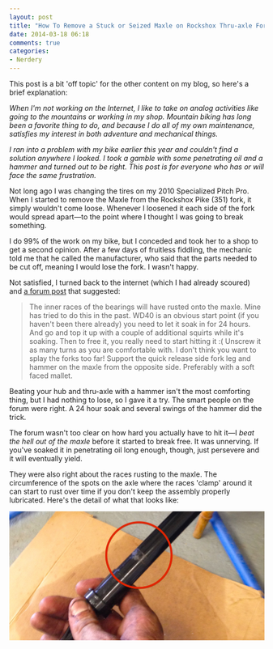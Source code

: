 ```yaml
---
layout: post
title: "How To Remove a Stuck or Seized Maxle on Rockshox Thru-axle Forks"
date: 2014-03-18 06:18
comments: true
categories: 
- Nerdery
---
```


This post is a bit 'off topic' for the other content on my blog, so here's a brief explanation:

*When I'm not working on the Internet, I like to take on analog activities like going to the mountains or working in my shop. Mountain biking has long been a favorite thing to do, and because I do all of my own maintenance, satisfies my interest in both adventure and mechanical things.*

*I ran into a problem with my bike earlier this year and couldn't find a solution anywhere I looked. I took a gamble with some penetrating oil and a hammer and turned out to be right. This post is for everyone who has or will face the same frustration.*

Not long ago I was changing the tires on my 2010 Specialized Pitch Pro. When I started to remove the Maxle from the Rockshox Pike (351) fork, it simply wouldn't come loose. Whenever I loosened it each side of the fork would spread apart—to the point where I thought I was going to break something. 

I do 99% of the work on my bike, but I conceded and took her to a shop to get a second opinion. After a few days of fruitless fiddling, the mechanic told me that he called the manufacturer, who said that the parts needed to be cut off, meaning I would lose the fork. I wasn't happy. 

Not satisfied, I turned back to the internet (which I had already scoured) and [a forum post](http://www.mtbpigs.co.uk/forum/index.php?topic=1715.0) that suggested: 

>The inner races of the bearings will have rusted onto the maxle.  Mine has tried to do this in the past. WD40 is an obvious start point (if you haven't been there already) you need to let it soak in for 24 hours. And go and top it up with a couple of additional squirts while it's soaking. Then to free it, you really need to start hitting it :(  Unscrew it as many turns as you are comfortable with. I don't think you want to splay the forks too far! Support the quick release side fork leg and hammer on the maxle from the opposite side. Preferably with a soft faced mallet. 

Beating your hub and thru-axle with a hammer isn't the most comforting thing, but I had nothing to lose, so I gave it a try. The smart people on the forum were right. A 24 hour soak and several swings of the hammer did the trick.

The forum wasn't too clear on how hard you actually have to hit it—I *beat the hell out of the maxle* before it started to break free. It was unnerving. If you've soaked it in penetrating oil long enough, though, just persevere and it will eventually yield. 

They were also right about the races rusting to the maxle. The circumference of the spots on the axle where the races 'clamp' around it can start to rust over time if you don't keep the assembly properly lubricated. Here's the detail of what that looks like: 

![Fix stuck or seized maxle on Rockshox thru-axle forks](/images/blog/2014/03/stuck-maxle-rockshox-fork-detail.jpg)

